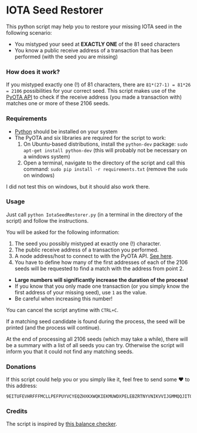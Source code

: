 # IOTA Seed Restorer

This python script may help you to restore your missing IOTA seed in the following scenario:

* You mistyped your seed at **EXACTLY ONE** of the 81 seed characters
* You know a public receive address of a transaction that has been performed (with the seed you are missing)

### How does it work?

If you mistyped exactly one (!) of 81 characters, there are `81*(27-1) = 81*26 = 2106` possibilities for your correct seed. This script makes use of the [PyOTA API](https://github.com/iotaledger/iota.lib.py) to check if the receive address (you made a transaction with) matches one or more of these 2106 seeds.

### Requirements

* [Python](https://www.python.org/downloads/) should be installed on your system
* The PyOTA and six libraries are required for the script to work:
  1. On Ubuntu-based distributions, install the `python-dev` package: `sudo apt-get install python-dev` (this will probably not be necessary on a windows system)
  2. Open a terminal, navigate to the directory of the script and call this command: `sudo pip install -r requirements.txt` (remove the `sudo` on windows)

I did not test this on windows, but it should also work there.

### Usage

Just call `python IotaSeedRestorer.py` (in a terminal in the directory of the script) and follow the instructions.

You will be asked for the following information:

1. The seed you possibly mistyped at exactly one (!) character.
2. The public receive address of a transaction you performed.
3. A node address/host to connect to with the PyOTA API. [See here](https://iota.dance/nodes).
4. You have to define how many of the first addresses of each of the 2106 seeds will be requested to find a match with the address from point 2.
  * **Large numbers will significantly increase the duration of the process!**
  * If you know that you only made one transaction (or you simply know the first address of your missing seed), use `1` as the value.
  * Be careful when increasing this number!

You can cancel the script anytime with `CTRL+C`.

If a matching seed candidate is found during the process, the seed will be printed (and the process will continue).

At the end of processing all 2106 seeds (which may take a while), there will be a summary with a list of all seeds you can try. Otherwise the script will inform you that it could not find any matching seeds.

### Donations

If this script could help you or you simply like it, feel free to send some :heart: to this address:

```
9EITUFEVHRFFFMCLLPEFPUYVCYEQZHXKXWQKIEKMUWDXPELEBZRTNYVNIKVVIJGMMQQJITQYKNTPUYAECKPOEHN9SX
```

### Credits

The script is inspired by [this balance checker](https://github.com/bahamapascal/IOTA-Balanace-Checker).
